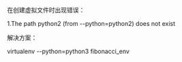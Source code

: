 在创建虚拟文件时出现错误：

1.The path python2 (from --python=python2) does not exist



解决方案：

virtualenv --python=python3 fibonacci_env

